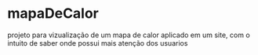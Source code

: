 # mapaDeCalor
projeto para vizualização de um mapa de calor aplicado em um site, com o intuito de saber onde possui mais atenção dos usuarios
